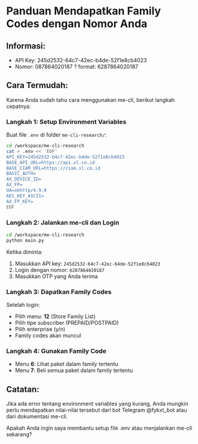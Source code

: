 # Panduan Mendapatkan Family Codes dengan Nomor Anda

## Informasi:
- API Key: 245d2532-64c7-42ec-b4de-52f1e8cb4023  
- Nomor: 087864020187 ? format: 6287864020187

## Cara Termudah:

Karena Anda sudah tahu cara menggunakan me-cli, berikut langkah cepatnya:

### Langkah 1: Setup Environment Variables

Buat file `.env` di folder `me-cli-research/`:

```bash
cd /workspace/me-cli-research
cat > .env << 'EOF'
API_KEY=245d2532-64c7-42ec-b4de-52f1e8cb4023
BASE_API_URL=https://api.xl.co.id
BASE_CIAM_URL=https://ciam.xl.co.id
BASIC_AUTH=
AX_DEVICE_ID=
AX_FP=
UA=okhttp/4.9.0
AES_KEY_ASCII=
AX_FP_KEY=
EOF
```

### Langkah 2: Jalankan me-cli dan Login

```bash
cd /workspace/me-cli-research
python main.py
```

Ketika diminta:
1. Masukkan API key: `245d2532-64c7-42ec-b4de-52f1e8cb4023`
2. Login dengan nomor: `6287864020187`
3. Masukkan OTP yang Anda terima

### Langkah 3: Dapatkan Family Codes

Setelah login:
- Pilih menu: **12** (Store Family List)
- Pilih tipe subscriber (PREPAID/POSTPAID)
- Pilih enterprise (y/n)
- Family codes akan muncul

### Langkah 4: Gunakan Family Code

- Menu **6**: Lihat paket dalam family tertentu
- Menu **7**: Beli semua paket dalam family tertentu

## Catatan:

Jika ada error tentang environment variables yang kurang, Anda mungkin perlu mendapatkan nilai-nilai tersebut dari bot Telegram @fykxt_bot atau dari dokumentasi me-cli.

Apakah Anda ingin saya membantu setup file .env atau menjalankan me-cli sekarang?
